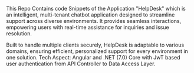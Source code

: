 This Repo Contains code Snippets of the Application "HelpDesk" which is an intelligent, multi-tenant chatbot application designed to streamline support across diverse environments. It provides seamless interactions, empowering users with real-time assistance for inquiries and issue resolution.

Built to handle multiple clients securely, HelpDesk is adaptable to various domains, ensuring efficient, personalized support for every environment in one solution.
Tech Aspect: Angular and .NET (7.0) Core with JwT based user authentication from API Controller to Data Access Layer.
